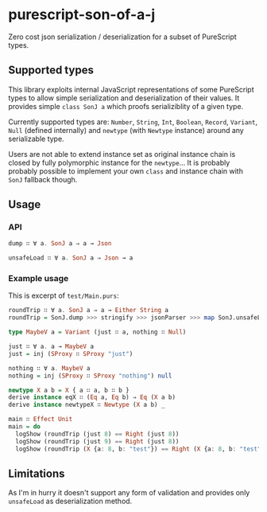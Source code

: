# purescript-son-of-a-j

Zero cost json serialization / deserialization for a subset of PureScript types.

## Supported types

This library exploits internal JavaScript representations of some PureScript types to allow simple serialization and deserialization of their values.
It provides simple `class SonJ a` which proofs serializiblity of a given type.

Currently supported types are: `Number`, `String`, `Int`, `Boolean`, `Record`, `Variant`, `Null` (defined internally) and `newtype` (with `Newtype` instance) around any serializable type.

Users are not able to extend instance set as original instance chain is closed by fully polymorphic instance for the `newtype`... It is probably probably possible to implement your own `class` and instance chain with `SonJ` fallback though.

## Usage

### API

```purescript
dump ∷ ∀ a. SonJ a ⇒ a → Json

unsafeLoad ∷ ∀ a. SonJ a ⇒ Json → a
```

### Example usage

This is excerpt of `test/Main.purs`:

```purescript
roundTrip ∷ ∀ a. SonJ a ⇒ a → Either String a
roundTrip = SonJ.dump >>> stringify >>> jsonParser >>> map SonJ.unsafeLoad

type MaybeV a = Variant (just ∷ a, nothing ∷ Null)

just ∷ ∀ a. a → MaybeV a
just = inj (SProxy ∷ SProxy "just")

nothing ∷ ∀ a. MaybeV a
nothing = inj (SProxy ∷ SProxy "nothing") null

newtype X a b = X { a ∷ a, b ∷ b }
derive instance eqX ∷ (Eq a, Eq b) ⇒ Eq (X a b)
derive instance newtypeX ∷ Newtype (X a b) _

main ∷ Effect Unit
main = do
  logShow (roundTrip (just 8) == Right (just 8))
  logShow (roundTrip (just 9) == Right (just 8))
  logShow (roundTrip (X {a: 8, b: "test"}) == Right (X {a: 8, b: "test"}))
```

## Limitations
As I'm in hurry it doesn't support any form of validation and provides only `unsafeLoad` as deserialization method.

